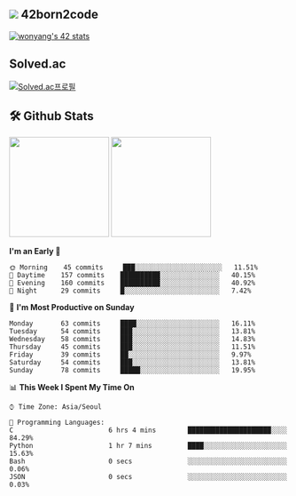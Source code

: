 
## <img src="https://img.shields.io/badge/-000000?style=flat&logo=42&logoColor=white"> 42born2code
[![wonyang's 42 stats](https://badge42.vercel.app/api/v2/cl5nhe5b6007809kydha7ht42/stats?cursusId=21&coalitionId=88)](https://profile.intra.42.fr/users/wonyang)

## Solved.ac
[![Solved.ac프로필](http://mazassumnida.wtf/api/v2/generate_badge?boj=bennyws)](https://solved.ac/bennyws)

## 🛠️ Github Stats
<p>
  <img height="180em" src="https://github-readme-stats-veggie-garden.vercel.app/api?username=gemstoneyang&show_icons=true&include_all_commits=true&bg_color=30,e96443,904e95&title_color=fff&text_color=fff">
  <img height="180em" src="https://github-readme-stats-veggie-garden.vercel.app/api/top-langs/?username=gemstoneyang&layout=compact&bg_color=30,e96443,904e95&title_color=fff&text_color=fff">
</p>

<!--START_SECTION:waka-->
**I'm an Early 🐤** 

```text
🌞 Morning    45 commits     ███░░░░░░░░░░░░░░░░░░░░░░   11.51% 
🌆 Daytime    157 commits    ██████████░░░░░░░░░░░░░░░   40.15% 
🌃 Evening    160 commits    ██████████░░░░░░░░░░░░░░░   40.92% 
🌙 Night      29 commits     █░░░░░░░░░░░░░░░░░░░░░░░░   7.42%

```
📅 **I'm Most Productive on Sunday** 

```text
Monday       63 commits     ████░░░░░░░░░░░░░░░░░░░░░   16.11% 
Tuesday      54 commits     ███░░░░░░░░░░░░░░░░░░░░░░   13.81% 
Wednesday    58 commits     ███░░░░░░░░░░░░░░░░░░░░░░   14.83% 
Thursday     45 commits     ███░░░░░░░░░░░░░░░░░░░░░░   11.51% 
Friday       39 commits     ██░░░░░░░░░░░░░░░░░░░░░░░   9.97% 
Saturday     54 commits     ███░░░░░░░░░░░░░░░░░░░░░░   13.81% 
Sunday       78 commits     █████░░░░░░░░░░░░░░░░░░░░   19.95%

```


📊 **This Week I Spent My Time On** 

```text
⌚︎ Time Zone: Asia/Seoul

💬 Programming Languages: 
C                        6 hrs 4 mins        █████████████████████░░░░   84.29% 
Python                   1 hr 7 mins         ████░░░░░░░░░░░░░░░░░░░░░   15.63% 
Bash                     0 secs              ░░░░░░░░░░░░░░░░░░░░░░░░░   0.06% 
JSON                     0 secs              ░░░░░░░░░░░░░░░░░░░░░░░░░   0.03%

```


<!--END_SECTION:waka-->
